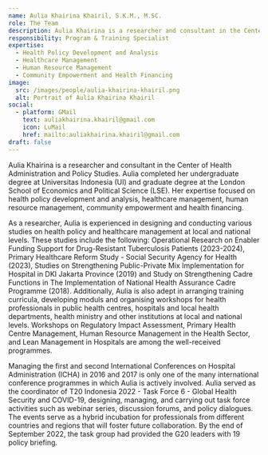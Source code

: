 ```yaml
---
name: Aulia Khairina Khairil, S.K.M., M.SC.
role: The Team
description: Aulia Khairina is a researcher and consultant in the Center of Health Administration and Policy Studies.
responsibility: Program & Training Specialist
expertise:
  - Health Policy Development and Analysis
  - Healthcare Management
  - Human Resource Management
  - Community Empowerment and Health Financing
image:
  src: /images/people/aulia-khairina-khairil.png
  alt: Portrait of Aulia Khairina Khairil
social:
  - platform: GMail
    text: auliakhairina.khairil@gmail.com
    icon: LuMail
    href: mailto:auliakhairina.khairil@gmail.com
draft: false
---
```


Aulia Khairina is a researcher and consultant in the Center of Health Administration and Policy Studies. Aulia completed her undergraduate degree at Universitas Indonesia (UI) and graduate degree at the London School of Economics and Political Science (LSE). Her expertise focused on health policy development and analysis, healthcare management, human resource management, community empowerment and health financing.

As a researcher, Aulia is experienced in designing and conducting various studies on health policy and healthcare management at local and national levels. These studies include the following: Operational Research on Enabler Funding Support for Drug-Resistant Tuberculosis Patients (2023-2024), Primary Healthcare Reform Study - Social Security Agency for Health (2023), Studies on Strengthening Public-Private Mix Implementation for Hospital in DKI Jakarta Province (2019) and Study on Strengthening Cadre Functions in The Implementation of National Health Assurance Cadre Programme (2018). Additionally, Aulia is also adept in arranging training curricula, developing moduls and organising workshops for health professionals in public health centres, hospitals and local health departments, health ministry and other institutions at local and national levels. Workshops on Regulatory Impact Assessment, Primary Health Centre Management, Human Resource Management in the Health Sector, and Lean Management in Hospitals are among the well-received programmes.

Managing the first and second International Conferences on Hospital Administration (ICHA) in 2016 and 2017 is only one of the many international conference programmes in which Aulia is actively involved. Aulia served as the coordinator of T20 Indonesia 2022 - Task Force 6 - Global Health Security and COVID-19, designing, managing, and carrying out task force activities such as webinar series, discussion forums, and policy dialogues. The events serve as a hybrid incubation for professionals from different countries and regions that will foster future collaboration. By the end of September 2022, the task group had provided the G20 leaders with 19 policy briefing.
